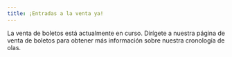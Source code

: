 ```yaml
---
title: ¡Entradas a la venta ya!
---
```

La venta de boletos está actualmente en curso. Dirígete a nuestra página de venta de boletos para obtener más información sobre nuestra cronología de olas.